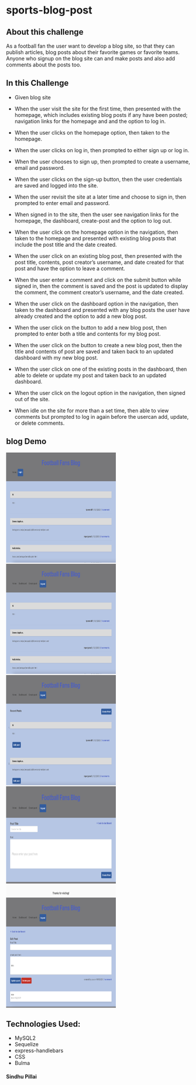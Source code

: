 # sports-blog-post

## About this challenge
As a football fan the user want to develop a blog site, so that they can publish articles, blog posts about their favorite games or favorite teams. Anyone who signup on the blog site can and make posts and also add comments about the posts too.

## In this Challenge

- Given blog site

- When the user visit the site for the first time, then presented with the homepage, which includes existing blog posts if any have been posted; navigation links for the homepage and  and the option to log in.

- When the user clicks on the homepage option, then taken to the homepage.

- When the user clicks on log in, then prompted to either sign up or log in.

- When the user chooses to sign up, then  prompted to create a username, email and password.

- When the user clicks on the sign-up button, then the user credentials are saved and  logged into the site.

- When the user revisit the site at a later time and choose to sign in, then  prompted to enter email and password.

- When  signed in to the site, then the user see navigation links for the homepage, the dashboard, create-post and the option to log out.

- When the user click on the homepage option in the navigation, then  taken to the homepage and presented with existing blog posts that include the post title and the date created.

- When the user click on an existing blog post, then  presented with the post title, contents, post creator’s username, and date created for that post and have the option to leave a comment.

- When the user enter a comment and click on the submit button while signed in, then the comment is saved and the post is updated to display the comment, the comment creator’s username, and the date created.

- When the user click on the dashboard option in the navigation, then  taken to the dashboard and presented with any blog posts the user have already created and the option to add a new blog post.

- When the user click on the button to add a new blog post, then  prompted to enter both a title and contents for my blog post.

- When the user click on the button to create a new blog post, then the title and contents of  post are saved and  taken back to an updated dashboard with my new blog post.

- When the user click on one of the existing posts in the dashboard, then  able to delete or update my post and taken back to an updated dashboard.

- When the user click on the logout option in the navigation, then  signed out of the site.

- When  idle on the site for more than a set time, then  able to view comments but  prompted to log in again before the usercan add, update, or delete comments.

## blog Demo

<img src="./assets/before-login.png" alt="refresh page" height = 300 width= 300 />
<img src="./assets/loggedin.png" alt="refresh page" height = 300 width= 300 />
<img src="./assets/dashboard.png" alt="refresh page" height = 300 width= 300 />
<img src="./assets/create-post.png" alt="refresh page" height = 300 width= 300 />
<img src="./assets/edit-post.png" alt="refresh page" height = 300 width= 300 />

## Technologies Used:
- MySQL2
- Sequelize
- express-handlebars
- CSS
- Bulma



#### Sindhu Pillai